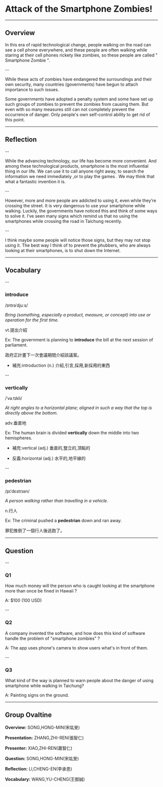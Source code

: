 # Attack of the Smartphone Zombies!

---

## Overview

In this era of rapid technological change, people walking on the road can see a cell phone everywhere, and these people are often walking while staring at their cell phones rickety like zombies, so these people are called " Smartphone Zombie ".

--

While these acts of zombies have endangered the surroundings and their own security, many countries (governments) have begun to attach importance to such issues.

Some governments have adopted a penalty system and some have set up such groups of zombies to prevent the zombies from causing them.  But even with so many measures still can not completely prevent the occurrence of danger.  Only people's own self-control ability to get rid of this point.

---

## Reflection

--

While the advancing technology, our life has become more convenient. And among these technological products, smartphone is the most influential thing in our life. We can use it to call anyone right away, to search the information we need immediately ,or to play the games . We may think that what a fantastic invention it is.

--

However, more and more people are addicted to using it, even while they’re crossing the street. It is very dangerous to use your smartphone while walking. Luckily, the governments have noticed this and think of some ways to solve it. I’ve seen many signs which remind us that no using the smartphones while crossing the road in Taichung recently. 

--

I think maybe some people will notice those signs, but they may not stop using it. The best way I think of to prevent the phubbers, who are always looking at their smartphones, is to shut down the Internet. 

---

## Vocabulary

--

### introduce
/ɪntrəˈdjuːs/

*Bring (something, especially a product, measure, or concept) into use or operation for the first time.*

vt.提出介紹

Ex: The government is planning to **introduce** the bill at the next session of parliament.

政府正計畫下一次會議期間介紹該議案。

- 補充:introduction (n.) 介紹,引言,採用,新採用的東西

--

### vertically
/ˈvəːtɪkli/

*At right angles to a horizontal plane; aligned in such a way that the top is directly above the bottom.*

adv.垂直地

Ex: The human brain is divided **vertically** down the middle into two hemispheres.

- 補充:vertical (adj.) 垂直的,豎立的,頂點的

- 反義:horizontal (adj.) 水平的,地平線的

--

### pedestrian
/pɪˈdɛstrɪən/

*A person walking rather than travelling in a vehicle.*

n.行人

Ex: The criminal pushed a **pedestrian** down and ran away.

罪犯推倒了一個行人後逃跑了。

---

## Question

--

### Q1

How much money will the person who is caught looking at the smartphone more than once be fined in Hawaii ?

A: $100 (100 USD) <!-- .element: class="fragment" -->

--

### Q2

A company invented the software, and how does this kind of software handle the problem of "smartphone zombies" ?

A: The app uses phone's camera to show users what's in front of them. <!-- .element: class="fragment" -->

--

### Q3

What kind of the way is planned to warn people about the danger of using smartphone while walking in Taichung?

A: Painting signs on the ground. <!-- .element: class="fragment" -->

---

## Group Ovaltine
**Overview:** SONG,HONG-MIN(宋竑旻)

**Presentation:** ZHANG,ZHI-REN(張智仁)

**Presenter:** XIAO,ZHI-REN(蕭智仁)

**Question:** SONG,HONG-MIN(宋竑旻)

**Reflection:** LI,CHENG-EN(李承恩)

**Vocabulary:** WANG,YU-CHENG(王御誠)
